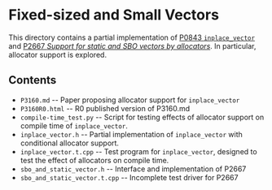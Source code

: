 Fixed-sized and Small Vectors
=============================

This directory contains a partial implementation of
[P0843 `inplace_vector`](http://wg21.link/P0843) and
[P2667 *Support for static and SBO vectors by allocators*](http://wg21.link/P2667).
In particular, allocator support is explored.

Contents
--------

* `P3160.md` -- Paper proposing allocator support for `inplace_vector`
* `P3160R0.html` -- R0 published version of P3160.md
* `compile-time_test.py` -- Script for testing effects of allocator support on
  compile time of `inplace_vector`.
* `inplace_vector.h` -- Partial implementation of `inplace_vector` with
  conditional allocator support.
* `inplace_vector.t.cpp` -- Test program for `inplace_vector`, designed to test
  the effect of allocators on compile time.
* `sbo_and_static_vector.h` -- Interface and implementation of P2667
* `sbo_and_static_vector.t.cpp` -- Incomplete test driver for P2667
